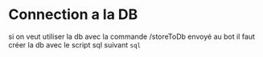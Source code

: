 # Connection a la DB

si on veut utiliser la db avec la commande /storeToDb envoyé au bot
il faut créer la db avec le script sql suivant
```sql ```